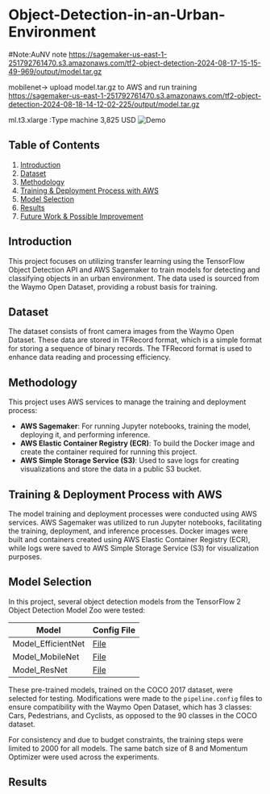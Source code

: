 # Object-Detection-in-an-Urban-Environment


#Note:AuNV note
https://sagemaker-us-east-1-251792761470.s3.amazonaws.com/tf2-object-detection-2024-08-17-15-15-49-969/output/model.tar.gz

mobilenet-> upload model.tar.gz to AWS and run training
https://sagemaker-us-east-1-251792761470.s3.amazonaws.com/tf2-object-detection-2024-08-18-14-12-02-225/output/model.tar.gz

ml.t3.xlarge :Type machine  3,825 USD
![Demo](data\animation.gif)

## Table of Contents
1. [Introduction](#introduction)
2. [Dataset](#dataset)
3. [Methodology](#methodology)
4. [Training & Deployment Process with AWS](#training--deployment-process-with-aws)
5. [Model Selection](#model-selection)
6. [Results](#results)
7. [Future Work & Possible Improvement](#future-work--possible-improvement)

## Introduction
This project focuses on utilizing transfer learning using the TensorFlow Object Detection API and AWS Sagemaker to train models for detecting and classifying objects in an urban environment. The data used is sourced from the Waymo Open Dataset, providing a robust basis for training.

## Dataset
The dataset consists of front camera images from the Waymo Open Dataset. These data are stored in TFRecord format, which is a simple format for storing a sequence of binary records. The TFRecord format is used to enhance data reading and processing efficiency.

## Methodology
This project uses AWS services to manage the training and deployment process:
- **AWS Sagemaker**: For running Jupyter notebooks, training the model, deploying it, and performing inference.
- **AWS Elastic Container Registry (ECR)**: To build the Docker image and create the container required for running this project.
- **AWS Simple Storage Service (S3)**: Used to save logs for creating visualizations and store the data in a public S3 bucket.

## Training & Deployment Process with AWS
The model training and deployment processes were conducted using AWS services. AWS Sagemaker was utilized to run Jupyter notebooks, facilitating the training, deployment, and inference processes. Docker images were built and containers created using AWS Elastic Container Registry (ECR), while logs were saved to AWS Simple Storage Service (S3) for visualization purposes.

## Model Selection
In this project, several object detection models from the TensorFlow 2 Object Detection Model Zoo were tested:

| Model                 | Config File        |
|-----------------------|--------------------|
| Model_EfficientNet    | [File](Model_EfficientNet\1_model_training\source_dir\pipeline.config) |
| Model_MobileNet | [File](Model_MobileNet\1_model_training\source_dir\pipeline.config) |
| Model_ResNet   | [File](Model_ResNet\1_model_training\source_dir\pipeline.config) |

These pre-trained models, trained on the COCO 2017 dataset, were selected for testing. Modifications were made to the `pipeline.config` files to ensure compatibility with the Waymo Open Dataset, which has 3 classes: Cars, Pedestrians, and Cyclists, as opposed to the 90 classes in the COCO dataset.

For consistency and due to budget constraints, the training steps were limited to 2000 for all models. The same batch size of 8 and Momentum Optimizer were used across the experiments.

## Results